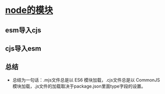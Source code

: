 # [node的模块](https://www.ruanyifeng.com/blog/2020/08/how-nodejs-use-es6-module.html)

## esm导入cjs

## cjs导入esm

## 总结

- 总结为一句话：.mjs文件总是以 ES6 模块加载，.cjs文件总是以 CommonJS 模块加载，.js文件的加载取决于package.json里面type字段的设置。
